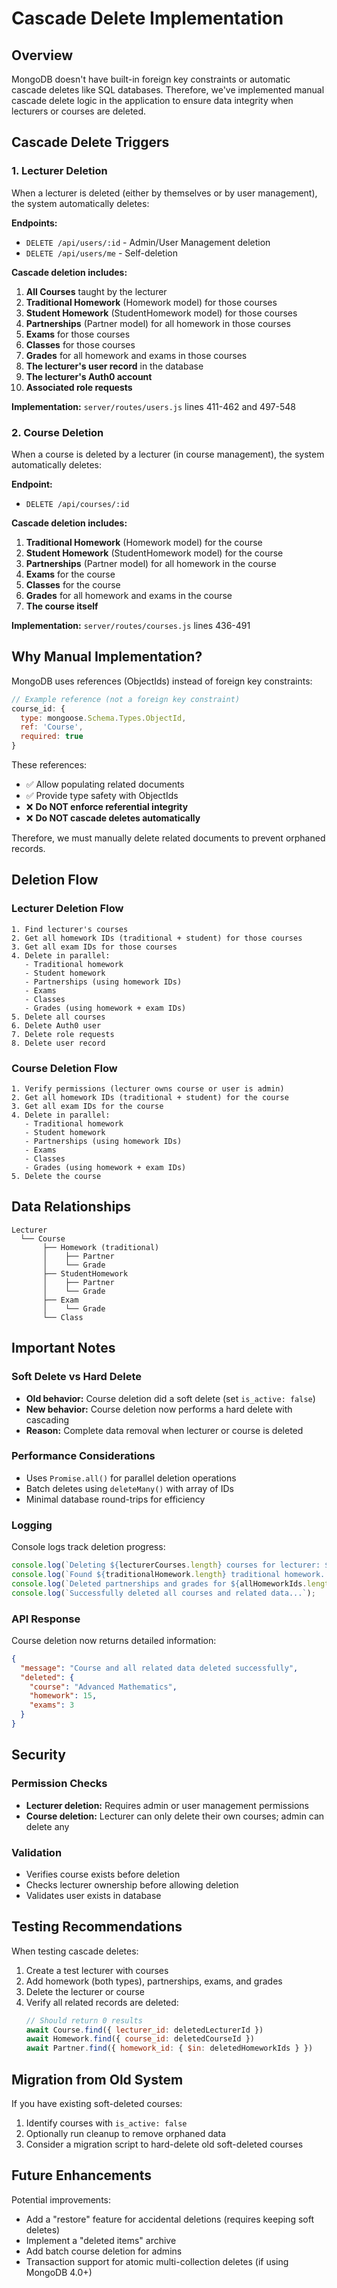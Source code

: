 # Cascade Delete Implementation

## Overview
MongoDB doesn't have built-in foreign key constraints or automatic cascade deletes like SQL databases. Therefore, we've implemented manual cascade delete logic in the application to ensure data integrity when lecturers or courses are deleted.

## Cascade Delete Triggers

### 1. Lecturer Deletion
When a lecturer is deleted (either by themselves or by user management), the system automatically deletes:

**Endpoints:**
- `DELETE /api/users/:id` - Admin/User Management deletion
- `DELETE /api/users/me` - Self-deletion

**Cascade deletion includes:**
1. **All Courses** taught by the lecturer
2. **Traditional Homework** (Homework model) for those courses
3. **Student Homework** (StudentHomework model) for those courses
4. **Partnerships** (Partner model) for all homework in those courses
5. **Exams** for those courses
6. **Classes** for those courses
7. **Grades** for all homework and exams in those courses
8. **The lecturer's user record** in the database
9. **The lecturer's Auth0 account**
10. **Associated role requests**

**Implementation:** `server/routes/users.js` lines 411-462 and 497-548

### 2. Course Deletion
When a course is deleted by a lecturer (in course management), the system automatically deletes:

**Endpoint:**
- `DELETE /api/courses/:id`

**Cascade deletion includes:**
1. **Traditional Homework** (Homework model) for the course
2. **Student Homework** (StudentHomework model) for the course
3. **Partnerships** (Partner model) for all homework in the course
4. **Exams** for the course
5. **Classes** for the course
6. **Grades** for all homework and exams in the course
7. **The course itself**

**Implementation:** `server/routes/courses.js` lines 436-491

## Why Manual Implementation?

MongoDB uses references (ObjectIds) instead of foreign key constraints:
```javascript
// Example reference (not a foreign key constraint)
course_id: {
  type: mongoose.Schema.Types.ObjectId,
  ref: 'Course',
  required: true
}
```

These references:
- ✅ Allow populating related documents
- ✅ Provide type safety with ObjectIds
- ❌ **Do NOT enforce referential integrity**
- ❌ **Do NOT cascade deletes automatically**

Therefore, we must manually delete related documents to prevent orphaned records.

## Deletion Flow

### Lecturer Deletion Flow
```
1. Find lecturer's courses
2. Get all homework IDs (traditional + student) for those courses
3. Get all exam IDs for those courses
4. Delete in parallel:
   - Traditional homework
   - Student homework
   - Partnerships (using homework IDs)
   - Exams
   - Classes
   - Grades (using homework + exam IDs)
5. Delete all courses
6. Delete Auth0 user
7. Delete role requests
8. Delete user record
```

### Course Deletion Flow
```
1. Verify permissions (lecturer owns course or user is admin)
2. Get all homework IDs (traditional + student) for the course
3. Get all exam IDs for the course
4. Delete in parallel:
   - Traditional homework
   - Student homework
   - Partnerships (using homework IDs)
   - Exams
   - Classes
   - Grades (using homework + exam IDs)
5. Delete the course
```

## Data Relationships

```
Lecturer
  └── Course
       ├── Homework (traditional)
       │    ├── Partner
       │    └── Grade
       ├── StudentHomework
       │    ├── Partner
       │    └── Grade
       ├── Exam
       │    └── Grade
       └── Class
```

## Important Notes

### Soft Delete vs Hard Delete
- **Old behavior:** Course deletion did a soft delete (set `is_active: false`)
- **New behavior:** Course deletion now performs a hard delete with cascading
- **Reason:** Complete data removal when lecturer or course is deleted

### Performance Considerations
- Uses `Promise.all()` for parallel deletion operations
- Batch deletes using `deleteMany()` with array of IDs
- Minimal database round-trips for efficiency

### Logging
Console logs track deletion progress:
```javascript
console.log(`Deleting ${lecturerCourses.length} courses for lecturer: ${user.email}`);
console.log(`Found ${traditionalHomework.length} traditional homework...`);
console.log(`Deleted partnerships and grades for ${allHomeworkIds.length} homework assignments`);
console.log(`Successfully deleted all courses and related data...`);
```

### API Response
Course deletion now returns detailed information:
```json
{
  "message": "Course and all related data deleted successfully",
  "deleted": {
    "course": "Advanced Mathematics",
    "homework": 15,
    "exams": 3
  }
}
```

## Security

### Permission Checks
- **Lecturer deletion:** Requires admin or user management permissions
- **Course deletion:** Lecturer can only delete their own courses; admin can delete any

### Validation
- Verifies course exists before deletion
- Checks lecturer ownership before allowing deletion
- Validates user exists in database

## Testing Recommendations

When testing cascade deletes:
1. Create a test lecturer with courses
2. Add homework (both types), partnerships, exams, and grades
3. Delete the lecturer or course
4. Verify all related records are deleted:
   ```javascript
   // Should return 0 results
   await Course.find({ lecturer_id: deletedLecturerId })
   await Homework.find({ course_id: deletedCourseId })
   await Partner.find({ homework_id: { $in: deletedHomeworkIds } })
   ```

## Migration from Old System

If you have existing soft-deleted courses:
1. Identify courses with `is_active: false`
2. Optionally run cleanup to remove orphaned data
3. Consider a migration script to hard-delete old soft-deleted courses

## Future Enhancements

Potential improvements:
- Add a "restore" feature for accidental deletions (requires keeping soft deletes)
- Implement a "deleted items" archive
- Add batch course deletion for admins
- Transaction support for atomic multi-collection deletes (if using MongoDB 4.0+)

